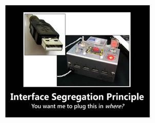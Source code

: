 <img src="https://github.com/erdemgencoglu/DESIGN-PATTERNS/blob/main/img/interface_segregation_principle.webp"  width="450" height="350" />
